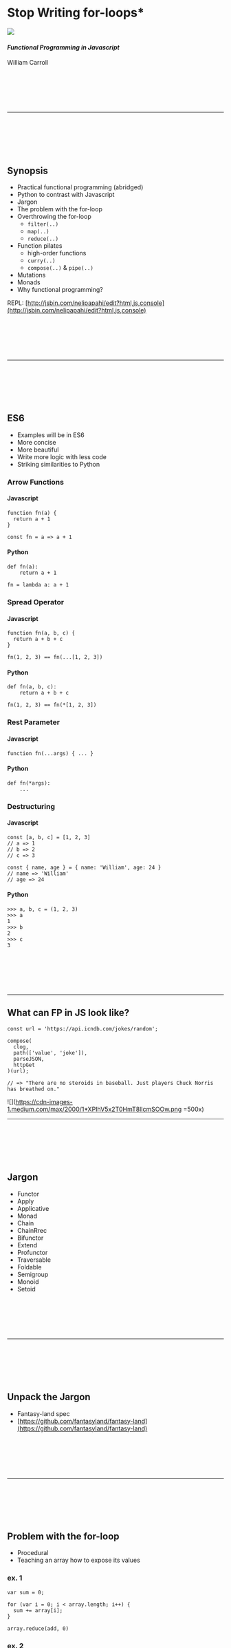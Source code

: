 &nbsp;

&nbsp;

&nbsp;

# Stop Writing for-loops*
![](https://cdn-images-1.medium.com/max/1280/1*eXtcDA7zohLE8GGm0W1UYQ.png)

#### _Functional Programming in Javascript_

William Carroll

&nbsp;

&nbsp;

&nbsp;

---
&nbsp;

&nbsp;

&nbsp;


## Synopsis
* Practical functional programming (abridged)
* Python to contrast with Javascript
* Jargon
* The problem with the for-loop
* Overthrowing the for-loop
	* `filter(..)`
	* `map(..)`
	* `reduce(..)`
* Function pilates
	* high-order functions
	* `curry(..)`
	* `compose(..)` & `pipe(..)`
* Mutations
* Monads
* Why functional programming?

REPL: [http://jsbin.com/nelipapahi/edit?html,js,console](http://jsbin.com/nelipapahi/edit?html,js,console)


&nbsp;

&nbsp;

&nbsp;

---
&nbsp;

&nbsp;

&nbsp;

## ES6
* Examples will be in ES6
* More concise
* More beautiful
* Write more logic with less code
* Striking similarities to Python


### Arrow Functions

#### Javascript

```
function fn(a) {
  return a + 1
}

const fn = a => a + 1
```

#### Python

```
def fn(a):
	return a + 1

fn = lambda a: a + 1
```


### Spread Operator

#### Javascript

```
function fn(a, b, c) {
  return a + b + c
}

fn(1, 2, 3) == fn(...[1, 2, 3])
```

#### Python

```
def fn(a, b, c):
	return a + b + c

fn(1, 2, 3) == fn(*[1, 2, 3])
```

### Rest Parameter

#### Javascript

```
function fn(...args) { ... }
```

#### Python	

```
def fn(*args):
	...
```


### Destructuring

#### Javascript

```
const [a, b, c] = [1, 2, 3]
// a => 1
// b => 2
// c => 3

const { name, age } = { name: 'William', age: 24 }
// name => 'William'
// age => 24
```

#### Python

```
>>> a, b, c = (1, 2, 3)
>>> a
1
>>> b
2
>>> c
3
```


&nbsp;

&nbsp;

&nbsp;

---

## What can FP in JS look like?

```
const url = 'https://api.icndb.com/jokes/random';

compose(
  clog,
  path(['value', 'joke']),
  parseJSON,
  httpGet
)(url);

// => "There are no steroids in baseball. Just players Chuck Norris has breathed on."
```

![](https://cdn-images-1.medium.com/max/2000/1*XPIhV5x2T0HmT8lIcmSOOw.png =500x)

---
&nbsp;

&nbsp;

&nbsp;


## Jargon

* Functor
* Apply
* Applicative
* Monad
* Chain
* ChainRrec
* Bifunctor
* Extend
* Profunctor
* Traversable
* Foldable
* Semigroup
* Monoid
* Setoid

&nbsp;

&nbsp;

&nbsp;

---
&nbsp;

&nbsp;

&nbsp;


## Unpack the Jargon

* Fantasy-land spec
* [https://github.com/fantasyland/fantasy-land](https://github.com/fantasyland/fantasy-land)


&nbsp;

&nbsp;

&nbsp;

---
&nbsp;

&nbsp;

&nbsp;



## Problem with the for-loop

* Procedural
* Teaching an array how to expose its values

### ex. 1
```
var sum = 0;

for (var i = 0; i < array.length; i++) {
  sum += array[i];
}
```

```
array.reduce(add, 0)
```

### ex. 2
```
var newArray = [];

for (var i = 0; i < array.length; i++) {
  var value = array[i];
  
  if (value % 2 == 0) {
    newArray.push(value);
  }
}
```

```
array.filter(isEven)
```

### ex. 3
```
for (var i = 0; i < array.length; i++) {
  array[i] = array[i] * 2;
}
```

```
array.map(mult(2))
```



&nbsp;

&nbsp;

&nbsp;

---
&nbsp;

&nbsp;

&nbsp;




## Overthrowing the for-loop

### filter(..)

* Inputs: array and predicate
* Outputs: new array

```
filter(predicate, array)
```

```
const predicate = (element, index, array) => { ... }
```

```
[1, null, 3, 4, null].filter((element, index, array) => element !== null)
// => [1, 3, 4]
```


### map(..)

* Inputs: array and iterator
* Outputs: new array (same no. of values as original)

```
map(iterator, array)
```

```
const iterator = (element, index, array) => { ... }
```

```
[1, 2, 3, 4].map((element, index, array) => element * 2)
// => [2, 4, 6, 8]
```

### NOTE: array (et al) comprehensions

```
>>> xs = [1, None, 3, 4]
>>> [x * 2 for x in xs if x != None]
[2, 6, 8]
```

```
>>> d = {'a': 1, 'b': 2, 'c': 3, 'd': None}
>>> dict((k, v * 2) for k, v in d.iteritems() if v != None)
{'a': 2, 'b': 4, 'c': 6}
```

* python removed `reduce(..)` in Python3


### reduce(..)

* Inputs: array and reducer
* Outputs: new any

```
reduce(reducer, initialValue, array)
```


```
const reducer = (accumulator, element, index, array) => { ... }
```


##### Array -> Object

```
const rToO = array => array.reduce((object, el, i) => 
  Object.assign(object, {[i]: el}), {})
```

```
rToO(['red', 'green', 'blue'])
// => {0: 'red', 1: 'green', 2: 'blue'}
```

##### Object -> Array

```
const oToR = object => Object.keys(object).reduce(
  (array, k) => array.concat(object[k]), []);
```

```
oToR({a: 2, b: 4, c: 6, d: 8});
// => [2, 4, 6, 8]
```


&nbsp;

&nbsp;

&nbsp;

---

&nbsp;

&nbsp;

&nbsp;

## Function Pilates

### Decorators

#### memoize(..) and lru_cache(..)

```
fib(1000)

// versus

fib(10000)
```

#### throttle(..) and debounce(..)

```
document.addEventListener('scroll', throttle(scrollHandler))
```




### Currying

* function arity
* allows for great composability

```
const add = a => b => c => a + b + c
```

```
add(1)(2)(3)
// => 6

add(1, 2, 3)
// => 6
```


#### Implementation

```
const curry = fn => {
  const parmsNeeded = fn.length
  let parmsReceived = []

  return function ref(...args) {
    if (parmsReceived.length + args.length >= parmsNeeded) {
      return fn(...parmsReceived, ...args)
    }
    parmsReceived = [...parmsReceived, ...args]
    
    return ref
  }
}
```

### compose(..)

> “There are only two hard parts of Computer Science: cache invalidation and naming things.” — Martin Fowler


```
compose(
  x => x + 5
  x => x * 2,
  x => -x,
)(10);
// => -15
```

### Point-free?

```
compose(
  add(5)   // <- curried
  mult(2), // <- curried
  negate,
)(10);
// => -15
```

### Bash

```
$ find . -type f -name '*.js' | xargs cat | wc -l
```


### With higher-order functions

```
const fn = compose(
  reduce(add, 0),
  map(divide(_, 2)),
  filter(isEven)
);

fn([11, 40, 21, 2, 14, 16]);
// => 36
```

### Debugging

```
const clog = (...args) => console.log(...args)
```

```
const fn = compose(
  clog,              // 36
  reduce(add, 0),
  clog,              // [20, 1, 7, 8]
  map(divide(_, 2)),
  clog,              // [40, 2, 14, 16]
  filter(isEven)
);
```


### Implementation

```
const pipe = (...fns) => (...args) =>
  fns.slice(1).reduce(
    (result, fn) => fn(result), fns[0](...args))
```

### Why compose?
* It's declarative
* Stop naming things
* Using commonly understood point-free functions reduces developers' congitive load



&nbsp;

&nbsp;

&nbsp;

---
&nbsp;

&nbsp;

&nbsp;



## Monads (lite)

* Monads are burritos
* Async monad (aka Promise)
* Maybe monad (does null checking for free)
* common interface
* How do you "lift" the value out?
* 2 options...

```
// Async simulation
const doSomething = () => new Promise((resolve, reject) => {
  const payload = {
    data: 'I am the payload'
  }
  
  setTimeout(() => resolve(payload), 3000)
})
```

```
// Option 1

doSomething()
.then(value => console.log(value))
// => {data: 'I am the payload'}


// Option 2

async function fn() {
  const value = await doSomething()
  
  console.log(value)
  // => {data: 'I am the payload'}
}
```

## Mutations

* Why are functional programmers obsessed with mutations?
* Programs can be reduced to three basic things:
	* inputs
	* outputs
	* side effects
* If we place a constraint on ourselves we may be more productive as a result.
* FP concepts as a framework
* Redux
* Time-travelling
* Elm architecture


&nbsp;

&nbsp;

&nbsp;

---
&nbsp;

&nbsp;

&nbsp;


## Why the Asterisk?
* for...of loop
* Arrays
* Data types that define a Symbol.iterator
* Don't have to write the logic to "lift" the values
* The data types themselves define how to "lift" their own values

## Making an Object a functor in JS

```
// Non-mutative (good)
const mappify = objLiteral => {
  const newObjLiteral = Object.assign({}, objLiteral)

  const map = iterator =>
    Object.keys(objLiteral).reduce((result, k) => {
      result[k] = iterator(objLiteral[k], k, objLiteral)
      return result
    }, {})

  Object.defineProperty(newObjLiteral, 'map', {
    value: map,
    configurable: true,
    enumerable: false,
    writeable: true
  })

  return newObjLiteral
}

```

```

// Non-mutative (good)
const iteraterify = objLiteral => {
  const proto = Object.assign({}, Object.prototype)
  
  function* values() {
    for (const k of Object.keys(objLiteral)) {
      yield [k, objLiteral[k]]
    }
  };

  proto[Symbol.iterator] = values

  return Object.create(proto)
}
```



### Arrays

```
for (const x of [1, 2, 3]) { ... }
```

### Generators

```
function* createSequenceGenerator() {
  yield 1
  yield 2
  yield 3
}

const seqGen = createSequenceGenerator()

for (const x of seqGen) { ... }
```

### Objects?

```
Natively: Nope.
```

```
const me = {
  name: 'William',
  age: 24,
  city: 'New York'
}

for (const [k, v] of iteraterify(me)) {
  console.log(k, v)
}
```


&nbsp;

&nbsp;

&nbsp;

---
&nbsp;

&nbsp;

&nbsp;

## Challenge

* Create a function, `add(..)` that passes these tests.


```
/* -- binary -- */
add(1, 2) == 3
// => true

add(1)(2) == 3
// => true


/* -- ternary -- */
add(1, 2, 3) == 6
// => true

add(1)(2)(3) == 6
// => true

add(1, 2)(3) == 6
// => true

add(1)(2, 3) == 6
// => true


/* -- 4-ary -- */
add(1, 2, 3, 4) == 10
// => true

add(1, 2, 3)(4) == 10
// => true

add(1, 2)(3, 4) == 10
// => true

add(1)(2, 3, 4) == 10
// => true
```
